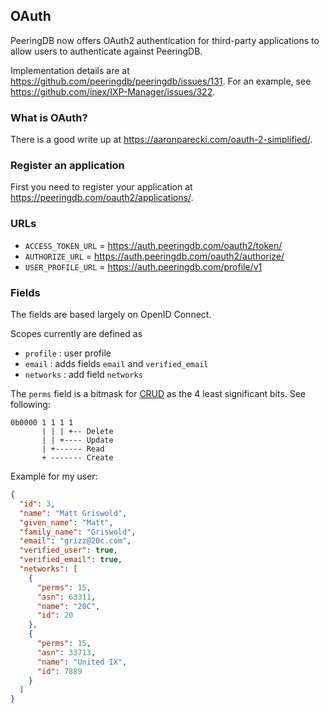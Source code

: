 
## OAuth

PeeringDB now offers OAuth2 authentication for third-party applications to allow users to authenticate against PeeringDB.

Implementation details are at <https://github.com/peeringdb/peeringdb/issues/131>.  For an example, see <https://github.com/inex/IXP-Manager/issues/322>.  

### What is OAuth?

There is a good write up at <https://aaronparecki.com/oauth-2-simplified/>.

### Register an application

First you need to register your application at <https://peeringdb.com/oauth2/applications/>.

### URLs

- `ACCESS_TOKEN_URL` = https://auth.peeringdb.com/oauth2/token/
- `AUTHORIZE_URL` = https://auth.peeringdb.com/oauth2/authorize/
- `USER_PROFILE_URL` = https://auth.peeringdb.com/profile/v1


### Fields

The fields are based largely on OpenID Connect.

Scopes currently are defined as 

- `profile` : user profile
- `email` : adds fields `email` and `verified_email`
- `networks` : add field `networks`

The `perms` field is a bitmask for [CRUD](https://en.wikipedia.org/wiki/Create,_read,_update_and_delete) as the 4 least significant bits. See following:

```
0b0000 1 1 1 1
       | | | +-- Delete
       | | +---- Update
       | +------ Read
       + ------- Create
```

Example for my user:

```json
{
  "id": 3,
  "name": "Matt Griswold",
  "given_name": "Matt",
  "family_name": "Griswold",
  "email": "grizz@20c.com",
  "verified_user": true,
  "verified_email": true,
  "networks": [
    {
      "perms": 15,
      "asn": 63311,
      "name": "20C",
      "id": 20
    }, 
    {
      "perms": 15,
      "asn": 33713,
      "name": "United IX",
      "id": 7889
    }
  ]
}
```
